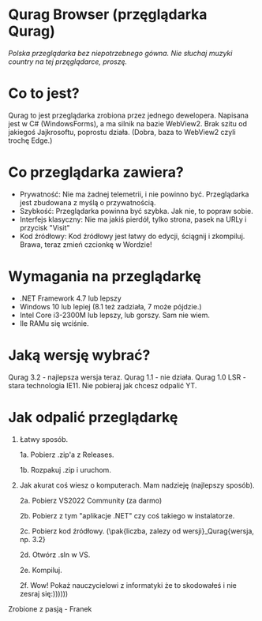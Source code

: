 # Qurag Browser (przęglądarka Qurag)
*Polska przeglądarka bez niepotrzebnego gówna.*
*Nie słuchaj muzyki country na tej przęglądarce, proszę.*


# Co to jest?
Qurag to jest przeglądarka zrobiona przez jednego dewelopera.
Napisana jest w C# (WindowsForms), a ma silnik na bazie WebView2.
Brak szitu od jakiegoś Jajkrosoftu, poprostu działa.
(Dobra, baza to WebView2 czyli trochę Edge.)


# Co przeglądarka zawiera?
  - Prywatność: Nie ma żadnej telemetrii, i nie powinno być. Przeglądarka jest zbudowana z myślą o przywatnością.
  - Szybkość: Przeglądarka powinna być szybka. Jak nie, to popraw sobie.
  - Interfejs klasyczny: Nie ma jakiś pierdół, tylko strona, pasek na URLy i przycisk "Visit"
  - Kod źródłowy: Kod źródłowy jest łatwy do edycji, ściągnij i zkompiluj. Brawa, teraz zmień czcionkę w Wordzie!



# Wymagania na przeglądarkę
  - .NET Framework 4.7 lub lepszy
  - Windows 10 lub lepiej (8.1 też zadziała, 7 może pójdzie.)
  - Intel Core i3-2300M lub lepszy, lub gorszy. Sam nie wiem.
  - Ile RAMu się wciśnie.


# Jaką wersję wybrać?
Qurag 3.2 - najlepsza wersja teraz.
Qurag 1.1 - nie działa.
Qurag 1.0 LSR - stara technologia IE11. Nie pobieraj jak chcesz odpalić YT.


# Jak odpalić przeglądarkę
1. Łatwy sposób.

   1a. Pobierz .zip'a z Releases.
   
   1b. Rozpakuj .zip i uruchom.

3. Jak akurat coś wiesz o komputerach. Mam nadzieję (najlepszy sposób).

   2a. Pobierz VS2022 Community (za darmo)
   
   2b. Pobierz z tym "aplikacje .NET" czy coś takiego w instalatorze.
   
   2c. Pobierz kod źródłowy. (\pak{liczba, zalezy od wersji}_Qurag{wersja, np. 3.2}
   
   2d. Otwórz .sln w VS.
   
   2e. Kompiluj.
   
   2f. Wow! Pokaż nauczycielowi z informatyki że to skodowałeś i nie zesraj się:))))))


Zrobione z pasją - Franek
